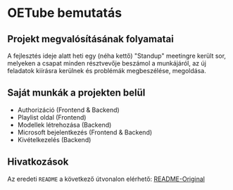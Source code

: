 # OETube bemutatás

## Projekt megvalósításának folyamatai
A fejlesztés ideje alatt heti egy (néha kettő) "Standup" meetingre került sor, melyeken a csapat minden résztvevője beszámol a munkájáról, az új feladatok kiírásra kerülnek és problémák megbeszélése, megoldása.

## Saját munkák a projekten belül
- Authorizáció (Frontend & Backend)
- Playlist oldal (Frontend)
- Modellek létrehozása (Backend)
- Microsoft bejelentkezés (Frontend & Backend)
- Kivételkezelés (Backend)

## Hivatkozások
Az eredeti `README` a következő útvonalon elérhető: [README-Original](README-Original.md)
